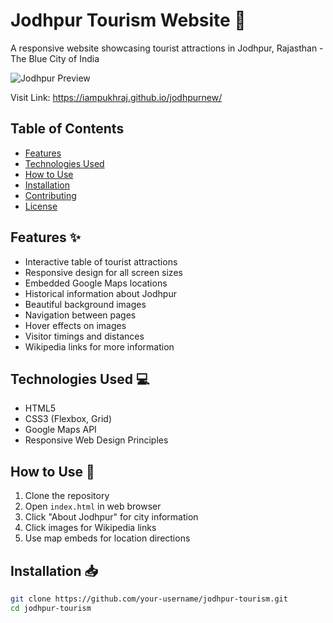 # Jodhpur Tourism Website 🌄

A responsive website showcasing tourist attractions in Jodhpur, Rajasthan - The Blue City of India

![Jodhpur Preview](https://ilgin.it/wp-content/uploads/2015/04/jodhpur-logo.jpg)


Visit Link: https://iampukhraj.github.io/jodhpurnew/

## Table of Contents
- [Features](#features)
- [Technologies Used](#technologies-used)
- [How to Use](#how-to-use)
- [Installation](#installation)
- [Contributing](#contributing)
- [License](#license)

## Features ✨
- Interactive table of tourist attractions
- Responsive design for all screen sizes
- Embedded Google Maps locations
- Historical information about Jodhpur
- Beautiful background images
- Navigation between pages
- Hover effects on images
- Visitor timings and distances
- Wikipedia links for more information

## Technologies Used 💻
- HTML5
- CSS3 (Flexbox, Grid)
- Google Maps API
- Responsive Web Design Principles

## How to Use 🚀
1. Clone the repository
2. Open `index.html` in web browser
3. Click "About Jodhpur" for city information
4. Click images for Wikipedia links
5. Use map embeds for location directions

## Installation 📥
```bash
git clone https://github.com/your-username/jodhpur-tourism.git
cd jodhpur-tourism
